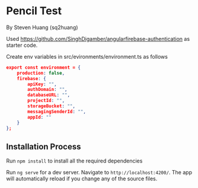 # Pencil Test
By Steven Huang (sq2huang)

Used https://github.com/SinghDigamber/angularfirebase-authentication as starter code.

Create env variables in src/evironments/environment.ts as follows

```json
export const environment = {
    production: false,
    firebase: {
        apiKey: "",
        authDomain: "",
        databaseURL: "",
        projectId: "",
        storageBucket: "",
        messagingSenderId: "",
        appId: ""
    }
};
```


## Installation Process
Run `npm install` to install all the required dependencies

Run `ng serve` for a dev server. Navigate to `http://localhost:4200/`. The app will automatically reload if you change any of the source files.